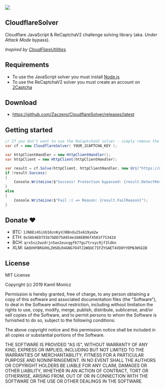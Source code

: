 ![](https://i.imgur.com/c4FeZHz.png)

## CloudflareSolver

Cloudflare JavaScript & ReCaptchaV2 challenge solving library (aka. *Under Attack Mode* bypass).

*Inspired by [CloudFlareUtilities
](https://github.com/elcattivo/CloudFlareUtilities)*

## Requirements

* To use the JavaScript solver you must install [Node.js](https://nodejs.org/)
* To use the ReCaptchaV2 solver you must create an account on [2Captcha](http://2captcha.com/?from=6591885)

## Download

* https://github.com/Zaczero/CloudflareSolver/releases/latest

## Getting started

```cs
// If you don't want to use the ReCaptchaV2 solver - simply remove the parameter
var cf = new CloudflareSolver( YOUR_2CAPTCHA_KEY );

var httpClientHandler = new HttpClientHandler();
var httpClient = new HttpClient(httpClientHandler);

var result = cf.Solve(httpClient, httpClientHandler, new Uri("https://uam.hitmehard.fun/HIT")).Result;
if (result.Success)
{
    Console.WriteLine($"Success! Protection bypassed: {result.DetectResult.Protection}");
}
else
{
    Console.WriteLine($"Fail :( => Reason: {result.FailReason}");
}
```

## Donate ❤️

* BTC: `1JN8Ez4SiUU16znKyVJ8Bndu25x619ym2w`
* ETH: `0x56b4ED755b7bDD75A954e168EB96f4501F75342d`
* BCH: `qrx5sz2wzdrjn5an2euvqgf677gu7trxyc9jf3ldkn`
* XLM: `GAQVHFBRGXHLZHSDLR4GNG7O4TJ2WQUC7IFZYGAET4VDOYYOPNJWSGIB`

## License

MIT License

Copyright (c) 2019 Kamil Monicz

Permission is hereby granted, free of charge, to any person obtaining a copy
of this software and associated documentation files (the "Software"), to deal
in the Software without restriction, including without limitation the rights
to use, copy, modify, merge, publish, distribute, sublicense, and/or sell
copies of the Software, and to permit persons to whom the Software is
furnished to do so, subject to the following conditions:

The above copyright notice and this permission notice shall be included in all
copies or substantial portions of the Software.

THE SOFTWARE IS PROVIDED "AS IS", WITHOUT WARRANTY OF ANY KIND, EXPRESS OR
IMPLIED, INCLUDING BUT NOT LIMITED TO THE WARRANTIES OF MERCHANTABILITY,
FITNESS FOR A PARTICULAR PURPOSE AND NONINFRINGEMENT. IN NO EVENT SHALL THE
AUTHORS OR COPYRIGHT HOLDERS BE LIABLE FOR ANY CLAIM, DAMAGES OR OTHER
LIABILITY, WHETHER IN AN ACTION OF CONTRACT, TORT OR OTHERWISE, ARISING FROM,
OUT OF OR IN CONNECTION WITH THE SOFTWARE OR THE USE OR OTHER DEALINGS IN THE
SOFTWARE.